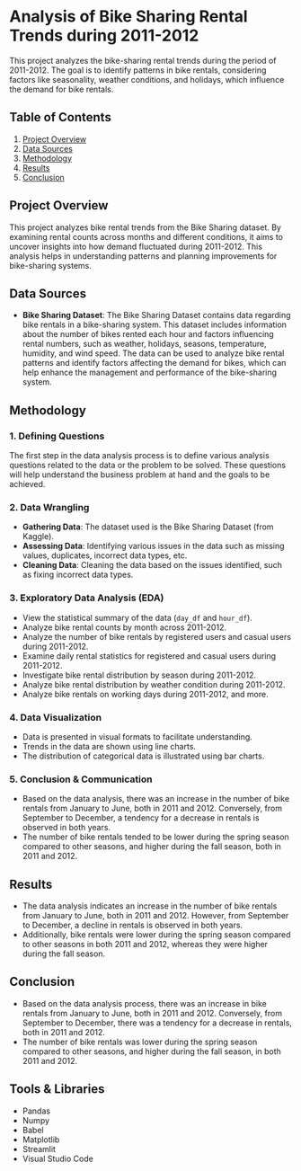 # Analysis of Bike Sharing Rental Trends during 2011-2012

This project analyzes the bike-sharing rental trends during the period of 2011-2012. The goal is to identify patterns in bike rentals, considering factors like seasonality, weather conditions, and holidays, which influence the demand for bike rentals.

## Table of Contents
1. [Project Overview](#project-overview)
2. [Data Sources](#data-sources)
3. [Methodology](#methodology)
4. [Results](#results)
5. [Conclusion](#conclusion)

## Project Overview
This project analyzes bike rental trends from the Bike Sharing dataset. By examining rental counts across months and different conditions, it aims to uncover insights into how demand fluctuated during 2011-2012. This analysis helps in understanding patterns and planning improvements for bike-sharing systems.

## Data Sources
- **Bike Sharing Dataset**: The Bike Sharing Dataset contains data regarding bike rentals in a bike-sharing system. This dataset includes information about the number of bikes rented each hour and factors influencing rental numbers, such as weather, holidays, seasons, temperature, humidity, and wind speed. The data can be used to analyze bike rental patterns and identify factors affecting the demand for bikes, which can help enhance the management and performance of the bike-sharing system.

## Methodology
### 1. Defining Questions
The first step in the data analysis process is to define various analysis questions related to the data or the problem to be solved. These questions will help understand the business problem at hand and the goals to be achieved.

### 2. Data Wrangling
- **Gathering Data**: The dataset used is the Bike Sharing Dataset (from Kaggle).
- **Assessing Data**: Identifying various issues in the data such as missing values, duplicates, incorrect data types, etc.
- **Cleaning Data**: Cleaning the data based on the issues identified, such as fixing incorrect data types.

### 3. Exploratory Data Analysis (EDA)
- View the statistical summary of the data (`day_df` and `hour_df`).
- Analyze bike rental counts by month across 2011-2012.
- Analyze the number of bike rentals by registered users and casual users during 2011-2012.
- Examine daily rental statistics for registered and casual users during 2011-2012.
- Investigate bike rental distribution by season during 2011-2012.
- Analyze bike rental distribution by weather condition during 2011-2012.
- Analyze bike rentals on working days during 2011-2012, and more.

### 4. Data Visualization
- Data is presented in visual formats to facilitate understanding.
- Trends in the data are shown using line charts.
- The distribution of categorical data is illustrated using bar charts.

### 5. Conclusion & Communication
- Based on the data analysis, there was an increase in the number of bike rentals from January to June, both in 2011 and 2012. Conversely, from September to December, a tendency for a decrease in rentals is observed in both years.
- The number of bike rentals tended to be lower during the spring season compared to other seasons, and higher during the fall season, both in 2011 and 2012.

## Results
- The data analysis indicates an increase in the number of bike rentals from January to June, both in 2011 and 2012. However, from September to December, a decline in rentals is observed in both years.
- Additionally, bike rentals were lower during the spring season compared to other seasons in both 2011 and 2012, whereas they were higher during the fall season.

## Conclusion
- Based on the data analysis process, there was an increase in bike rentals from January to June, both in 2011 and 2012. Conversely, from September to December, there was a tendency for a decrease in rentals, both in 2011 and 2012.
- The number of bike rentals was lower during the spring season compared to other seasons, and higher during the fall season, in both 2011 and 2012.

## Tools & Libraries
- Pandas
- Numpy
- Babel
- Matplotlib
- Streamlit
- Visual Studio Code
